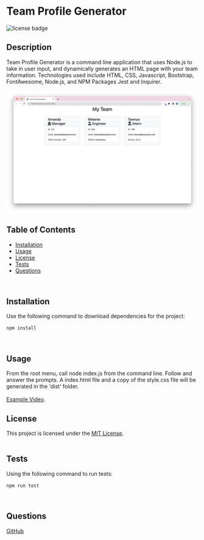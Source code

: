# Team Profile Generator

  
  ![license badge](https://img.shields.io/badge/license-MIT-blue)
    
  
  ## Description

  Team Profile Generator is a command line application that uses Node.js to  take in user input, and dynamically generates an HTML page with your team information. Technologies used include HTML, CSS, Javascript, Bootstrap, FontAwesome, Node.js, and NPM Packages Jest and Inquirer.  
  <br>
    ![Screenshot of application](./src/images/screenshot.png)
  <br>

  ## Table of Contents

  - [Installation](#installation)
  - [Usage](#usage)
  - [License](#license)
  - [Tests](#tests)
  - [Questions](#questions)  
  <br>

  ## Installation

  Use the following command to download dependencies for the project:  
  ~~~
  npm install
  ~~~
  <br>

  ## Usage

  From the root menu, call node index.js from the command line. Follow and answer the prompts. A index.html file and a copy of the style.css file will be generated in the 'dist' folder.  
  <br>
  [Example Video](https://drive.google.com/file/d/1xgtguZBFNt3xr4Sbb17R-RwtLaVx2h-X/view).
  <br>

## License 

  This project is licensed under the [MIT License](https://choosealicense.com/licenses/mit/).  
  </br>
  

  ## Tests

  Using the following command to run tests:  
  ~~~
  npm run test
  ~~~
  <br>

  ## Questions

  [GitHub](https://github.com/dneflas)  

